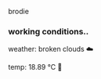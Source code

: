 brodie

<!--weather_start-->
### working conditions..

weather: broken clouds ☁️

temp: 18.89 °C 👕

<!--weather_end-->

